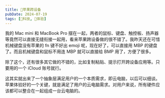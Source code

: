 ```yaml
---
title: 苹果跨设备
pubDate: 2024-07-19
tags: [🔭科技, 💓体验]
---
```


我的 Mac mini 和 MacBook Pro 摆在一起，两者的鼠标、键盘、触控板、扬声器等竟然可以直接无缝衔接一起用，看来苹果跨设备做的很不错了。我昨天还在可惜机械键盘没有苹果的 fn 键不好出 emoji 呢，现在好了，可以直接用 MBP 的键盘了。而且机械键盘和鼠标不用连 MBP 就可以直接给 BMP 用了，方便了很多。

除了这个，还有很多其它做的不错的，比如复制粘贴、提示打开跨设备应用等。只要用的一个 iCloud 账号就行。

这其实就出来了一个抽象层满足用户的一个本质需求，即云电脑，以后可以细谈。苹果体验好的一个关键，就是满足了用户的云电脑需求。对用户来说，所有硬件应该都可以整合在一起组成一台云电脑的。
